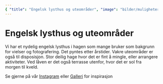 ```yaml
---
{ "title": "Engelsk lysthus og uteområder", "image": "bilder/muligheter.jpeg" }
---
```


# Engelsk lysthus og uteområder

Vi har et nydelig engelsk lysthus i hagen som mange bruker som bakgrunn for vielser og fotografering. Det pyntes etter årstider. Vakre uteområder er også til disposisjon. Stor deilig hage hvor det er fint å mingle, eller arrangere aktiviteter. Ved låven er det også terrasse utenfor, hvor det er sol fra morgen til kveld.

Se gjerne på vår [Instagram](https://instagram.com/aspargesgaarden) eller [Galleri](/gallery) for inspirasjon
